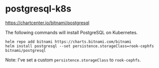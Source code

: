 
# postgresql-k8s



https://chartcenter.io/bitnami/postgresql


The following commands will install PostgreSQL on Kubernetes. 
```
helm repo add bitnami https://charts.bitnami.com/bitnami
helm install postgresql --set persistence.storageClass=rook-cephfs bitnami/postgresql
```

Note: I've set a custom `persistence.storageClass` to `rook-cephfs`.